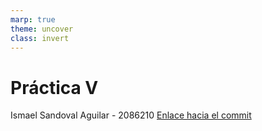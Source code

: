 ```yaml
---
marp: true
theme: uncover
class: invert
---
```


# Práctica V

Ismael Sandoval Aguilar - 2086210
[Enlace hacia el commit](https://github.com/bgr8594/Laboratorio-032-2023/commit/fad52bfc9a50f394ab06dba3b36f17666ed9a7ff)